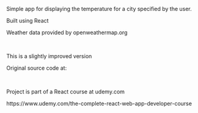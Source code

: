 <p>Simple app for displaying the temperature for a city specified by the user.</p>
<p>Built using React</p>
<p>Weather data provided by openweathermap.org</p>
</br>
<p>This is a slightly improved version</p>
<p>Original source code at: <a href="https://github.com/Slitzerman/ReactWeather" target="_blank"></a></p>
</br>
<p>Project is part of a React course at udemy.com</p>
<p>https://www.udemy.com/the-complete-react-web-app-developer-course</p>
